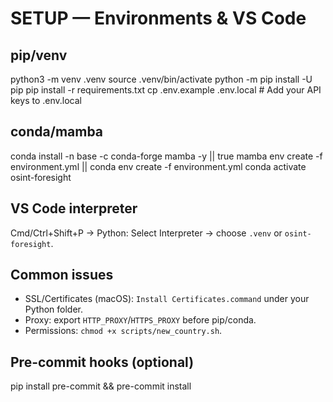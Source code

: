 # SETUP — Environments & VS Code

## pip/venv
python3 -m venv .venv
source .venv/bin/activate
python -m pip install -U pip
pip install -r requirements.txt
cp .env.example .env.local  # Add your API keys to .env.local

## conda/mamba
conda install -n base -c conda-forge mamba -y || true
mamba env create -f environment.yml || conda env create -f environment.yml
conda activate osint-foresight

## VS Code interpreter
Cmd/Ctrl+Shift+P → Python: Select Interpreter → choose `.venv` or `osint-foresight`.

## Common issues
- SSL/Certificates (macOS): `Install Certificates.command` under your Python folder.
- Proxy: export `HTTP_PROXY`/`HTTPS_PROXY` before pip/conda.
- Permissions: `chmod +x scripts/new_country.sh`.

## Pre-commit hooks (optional)
pip install pre-commit && pre-commit install
